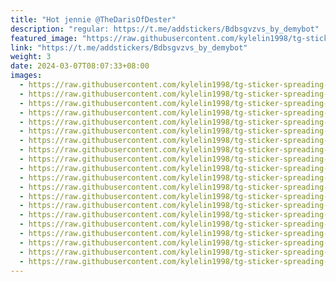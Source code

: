 ```yaml
---
title: "Hot jennie @TheDarisOfDester"
description: "regular: https://t.me/addstickers/Bdbsgvzvs_by_demybot"
featured_image: "https://raw.githubusercontent.com/kylelin1998/tg-sticker-spreading-worldwide-images/main/img/7337d32a-ba7d-4628-be12-bd0a09453be9.jpg"
link: "https://t.me/addstickers/Bdbsgvzvs_by_demybot"
weight: 3
date: 2024-03-07T08:07:33+08:00
images:
  - https://raw.githubusercontent.com/kylelin1998/tg-sticker-spreading-worldwide-images/main/img/7337d32a-ba7d-4628-be12-bd0a09453be9.jpg
  - https://raw.githubusercontent.com/kylelin1998/tg-sticker-spreading-worldwide-images/main/img/5fb9521b-fdaf-4df1-917b-895198266255.jpg
  - https://raw.githubusercontent.com/kylelin1998/tg-sticker-spreading-worldwide-images/main/img/0b69ac78-81c3-4c28-a592-2ff3cfa4149d.jpg
  - https://raw.githubusercontent.com/kylelin1998/tg-sticker-spreading-worldwide-images/main/img/78577773-24ca-4026-893c-7fabd008e359.jpg
  - https://raw.githubusercontent.com/kylelin1998/tg-sticker-spreading-worldwide-images/main/img/5461b0dd-a202-40cf-8ae4-60df407fa8ae.jpg
  - https://raw.githubusercontent.com/kylelin1998/tg-sticker-spreading-worldwide-images/main/img/da03c72a-ee75-4e77-af47-ea32bb7f2230.jpg
  - https://raw.githubusercontent.com/kylelin1998/tg-sticker-spreading-worldwide-images/main/img/931b6239-1717-4a72-81f8-bb8a117c38eb.jpg
  - https://raw.githubusercontent.com/kylelin1998/tg-sticker-spreading-worldwide-images/main/img/9fc9751f-dd5e-4920-8326-4925153e6da3.jpg
  - https://raw.githubusercontent.com/kylelin1998/tg-sticker-spreading-worldwide-images/main/img/15447450-924a-44e8-8c34-0b0bd050352d.jpg
  - https://raw.githubusercontent.com/kylelin1998/tg-sticker-spreading-worldwide-images/main/img/10838e99-c797-46a4-a017-0202ec8c26c3.jpg
  - https://raw.githubusercontent.com/kylelin1998/tg-sticker-spreading-worldwide-images/main/img/be55bc09-28b0-41b9-90df-62d113916399.jpg
  - https://raw.githubusercontent.com/kylelin1998/tg-sticker-spreading-worldwide-images/main/img/77a0f1ac-fb85-444d-9eb3-c2bfb5acf3f2.jpg
  - https://raw.githubusercontent.com/kylelin1998/tg-sticker-spreading-worldwide-images/main/img/ef4fbd65-70f0-4997-bb70-e05106567492.jpg
  - https://raw.githubusercontent.com/kylelin1998/tg-sticker-spreading-worldwide-images/main/img/686442ab-7623-407a-8125-680cacfe3bdb.jpg
  - https://raw.githubusercontent.com/kylelin1998/tg-sticker-spreading-worldwide-images/main/img/069f7780-2daa-4dea-949b-a4b847f45817.jpg
  - https://raw.githubusercontent.com/kylelin1998/tg-sticker-spreading-worldwide-images/main/img/f7ceed38-8520-445c-9318-b359870bccfe.jpg
  - https://raw.githubusercontent.com/kylelin1998/tg-sticker-spreading-worldwide-images/main/img/a8e5621b-5c8b-4101-bc40-9c0e2cd0829e.jpg
  - https://raw.githubusercontent.com/kylelin1998/tg-sticker-spreading-worldwide-images/main/img/b30c9b7c-9bfb-4440-b6c2-948a0d7a9745.jpg
  - https://raw.githubusercontent.com/kylelin1998/tg-sticker-spreading-worldwide-images/main/img/b6a56c1b-5de8-433a-bb41-845c8caefe93.jpg
  - https://raw.githubusercontent.com/kylelin1998/tg-sticker-spreading-worldwide-images/main/img/3db3a758-c33d-4f23-9e22-1cb27c9b86d7.jpg
---
```

